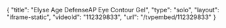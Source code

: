 {
    "title": "Elyse Age DefenseAP Eye Contour Gel",
    "type": "solo",
    "layout": "iframe-static",
    "videoId": "112329833",
    "url": "\/tvpembed\/112329833"
}